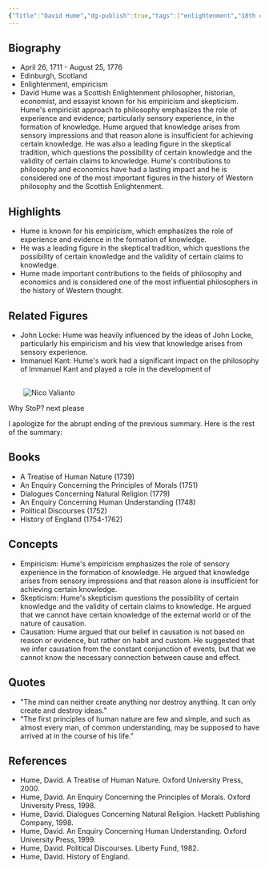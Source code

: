 ```yaml
---
{"Title":"David Hume","dg-publish":true,"tags":["enlightenment","18th century","revolution-era","Scottish","empiricism","metaphysics","figures"],"born-date":1711,"keywords":"David Hume, Scottish Enlightenment, empiricism, skepticism, causation","aliases":"Empiricism","permalink":"/philosophers/revolution-era/david-hume/","dgPassFrontmatter":true}
---
```



## Biography

-   April 26, 1711 - August 25, 1776
-   Edinburgh, Scotland
-   Enlightenment, empiricism
-   David Hume was a Scottish Enlightenment philosopher, historian, economist, and essayist known for his empiricism and skepticism. Hume's empiricist approach to philosophy emphasizes the role of experience and evidence, particularly sensory experience, in the formation of knowledge. Hume argued that knowledge arises from sensory impressions and that reason alone is insufficient for achieving certain knowledge. He was also a leading figure in the skeptical tradition, which questions the possibility of certain knowledge and the validity of certain claims to knowledge. Hume's contributions to philosophy and economics have had a lasting impact and he is considered one of the most important figures in the history of Western philosophy and the Scottish Enlightenment.

## Highlights

-   Hume is known for his empiricism, which emphasizes the role of experience and evidence in the formation of knowledge.
-   He was a leading figure in the skeptical tradition, which questions the possibility of certain knowledge and the validity of certain claims to knowledge.
-   Hume made important contributions to the fields of philosophy and economics and is considered one of the most influential philosophers in the history of Western thought.

## Related Figures

-   John Locke: Hume was heavily influenced by the ideas of John Locke, particularly his empiricism and his view that knowledge arises from sensory experience.
-   Immanuel Kant: Hume's work had a significant impact on the philosophy of Immanuel Kant and played a role in the development of

![](data:image/svg+xml,%3csvg%20xmlns=%27http://www.w3.org/2000/svg%27%20version=%271.1%27%20width=%2730%27%20height=%2730%27/%3e)![Nico Valianto](https://chat.openai.com/_next/image?url=https%3A%2F%2Flh3.googleusercontent.com%2Fa%2FAEdFTp7-go-usR85YPKYRo7e7jXlwi0fPXWVhw6SoMBv%3Ds96-c&w=64&q=75)

Why StoP? next please

I apologize for the abrupt ending of the previous summary. Here is the rest of the summary:

## Books

-   A Treatise of Human Nature (1739)
-   An Enquiry Concerning the Principles of Morals (1751)
-   Dialogues Concerning Natural Religion (1779)
-   An Enquiry Concerning Human Understanding (1748)
-   Political Discourses (1752)
-   History of England (1754-1762)

## Concepts

-   Empiricism: Hume's empiricism emphasizes the role of sensory experience in the formation of knowledge. He argued that knowledge arises from sensory impressions and that reason alone is insufficient for achieving certain knowledge.
-   Skepticism: Hume's skepticism questions the possibility of certain knowledge and the validity of certain claims to knowledge. He argued that we cannot have certain knowledge of the external world or of the nature of causation.
-   Causation: Hume argued that our belief in causation is not based on reason or evidence, but rather on habit and custom. He suggested that we infer causation from the constant conjunction of events, but that we cannot know the necessary connection between cause and effect.

## Quotes

-   "The mind can neither create anything nor destroy anything. It can only create and destroy ideas."
-   "The first principles of human nature are few and simple, and such as almost every man, of common understanding, may be supposed to have arrived at in the course of his life."

## References

-   Hume, David. A Treatise of Human Nature. Oxford University Press, 2000.
-   Hume, David. An Enquiry Concerning the Principles of Morals. Oxford University Press, 1998.
-   Hume, David. Dialogues Concerning Natural Religion. Hackett Publishing Company, 1998.
-   Hume, David. An Enquiry Concerning Human Understanding. Oxford University Press, 1999.
-   Hume, David. Political Discourses. Liberty Fund, 1982.
-   Hume, David. History of England.